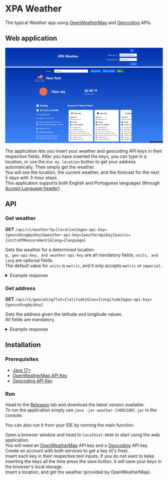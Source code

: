 # XPA Weather

The typical Weather app using [OpenWeatherMap](https://openweathermap.org/) and [Geocoding](https://geocode.maps.co) APIs.

## Web application

![Main Page](screenshots/screenshot-1.png "Main page")
![Main Page](screenshots/screenshot-2.png "Main page")

The application lets you insert your weather and geocoding API keys in their respective fields.
After you have inserted the keys, you can type in a location, or use the `Use my location` button to get your address automatically.
Then simply get the weather.  
You will see the location, the current weather, and the forecast for the next 5 days with 3-hour steps.  
This application supports both English and Portuguese languages (through [Accept-Language header](https://developer.mozilla.org/en-US/docs/Web/HTTP/Headers/Accept-Language)).  

## API

### Get weather

**GET** `/api/v1/weather?q={location}&geo-api-key={geocodingApiKey}&weather-api-key={weatherApiKey}&units={unitsOfMeasurement}&lang={language}`  

Gets the weather for a determined location.  
`q, geo-api-key, and weather-api-key` are all mandatory fields, `units, and lang` are optional fields.  
The default value for `units` is `metric`, and it only accepts `metric` or `imperial`.  

<details>
<summary>Example response</summary>

```json
{
  "coordinates": {
    "latitude": 40.7127281,
    "longitude": -74.0060152,
    "location": "New York, United States"
  },
  "location": "New York",
  "units": "IMPERIAL",
  "condition": "Clear",
  "description": "clear sky",
  "icon": "01d",
  "temperature": 81.99,
  "feelsLike": 81.93,
  "pressureSeaLevel": 1013,
  "pressureGroundLevel": 1012,
  "humidity": 44,
  "cloudiness": 0,
  "windSpeed": 13.8,
  "windDirection": 270,
  "visibility": 10000,
  "countryCode": "US",
  "sunrise": 1723370576,
  "sunset": 1723420771,
  "datetime": 1723409793,
  "timezone": -14400,
  "forecastList": [
    {
      "condition": "Clear",
      "description": "clear sky",
      "icon": "01n",
      "temperature": 81.46,
      "feelsLike": 81.34,
      "pressureSeaLevel": 1013,
      "pressureGroundLevel": 1012,
      "humidity": 43,
      "cloudiness": 9,
      "windSpeed": 11.68,
      "windDirection": 261,
      "visibility": 10000,
      "precipitation": 0,
      "datetime": 1723420800,
      "timezone": -14400
    },
    {
      "condition": "Clouds",
      "description": "scattered clouds",
      "icon": "03n",
      "temperature": 78.1,
      "feelsLike": 77.86,
      "pressureSeaLevel": 1014,
      "pressureGroundLevel": 1013,
      "humidity": 48,
      "cloudiness": 25,
      "windSpeed": 9.78,
      "windDirection": 284,
      "visibility": 10000,
      "precipitation": 0,
      "datetime": 1723431600,
      "timezone": -14400
    },
    ...
    {
      "condition": "Clear",
      "description": "clear sky",
      "icon": "01d",
      "temperature": 80.42,
      "feelsLike": 80.98,
      "pressureSeaLevel": 1017,
      "pressureGroundLevel": 1015,
      "humidity": 48,
      "cloudiness": 9,
      "windSpeed": 12.48,
      "windDirection": 163,
      "visibility": 10000,
      "precipitation": 0,
      "datetime": 1723842000,
      "timezone": -14400
    }
  ]
}
```
</details>

### Get address

**GET** `/api/v1/geocoding?lat={latitude}&lon={longitude}&geo-api-key={geocodingApiKey}`  

Gets the address given the latitude and longitude values.  
All fields are mandatory.  

<details>
<summary>Example response</summary>

```json
{
    "address": "New York City Hall, 260, Broadway, Lower Manhattan, Manhattan Community Board 1, Manhattan, New York County, New York, 10000, United States"
}
```
</details>

## Installation

### Prerequisites

- [Java 17+](https://www.oracle.com/java/technologies/downloads/)
- [OpenWeatherMap API Key](https://openweathermap.org/)
- [Geocoding API Key](https://geocode.maps.co)

### Run

Head to the [Releases](https://github.com/ShadowXPA/weather/releases/latest) tab and download the latest version available.  
To run the application simply use `java -jar weather-[VERSION].jar` in the console.  

You can also run it from your IDE by running the main function.  

Open a browser window and head to `localhost:8080` to start using the web application.  
You will need an [OpenWeatherMap](https://openweathermap.org/) API key and a [Geocoding](https://geocode.maps.co) API key.  
Create an account with both services to get a key (it's free).  
Insert each key in their respective text inputs.
If you do not want to keep inserting the keys all the time press the save button.
It will save your keys in the browser's local storage.  
Insert a location, and get the weather (provided by OpenWeatherMap).  

